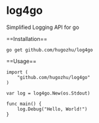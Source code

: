 log4go
======

Simplified Logging API for go

==Installation==

    go get github.com/hugozhu/log4go

==Usage==
```
import (
    "github.com/hugozhu/log4go"
)

var log = log4go.New(os.Stdout)

func main() {
    log.Debug("Hello, World!")
}
```    
